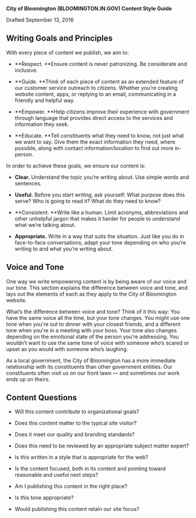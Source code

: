 **City of Bloomington (BLOOMINGTON.IN.GOV)
Content Style Guide**

Drafted September 13, 2016

## **Writing Goals and Principles**

With every piece of content we publish, we aim to:

* **Respect. **Ensure content is never patronizing. Be considerate and inclusive.

* **Guide. **Think of each piece of content as an extended feature of our customer service outreach to citizens. Whether you’re creating website content, apps, or replying to an email, communicating in a friendly and helpful way.

* **Empower. **Help citizens improve their experience with government through language that provides direct access to the services and information they seek.

* **Educate. **Tell constituents what they need to know, not just what we want to say. Give them the exact information they need, where possible, along with contact information/location to find out more in-person.

In order to achieve these goals, we ensure our content is:

* **Clear.** Understand the topic you’re writing about. Use simple words and sentences.

* **Useful.** Before you start writing, ask yourself: What purpose does this serve? Who is going to read it? What do they need to know?

* **Consistent. **Write like a human. Limit acronyms, abbreviations and other unhelpful jargon that makes it harder for people to understand what we’re talking about. 

* **Appropriate.** Write in a way that suits the situation. Just like you do in face-to-face conversations, adapt your tone depending on who you’re writing to and what you’re writing about.

## **Voice and Tone**

One way we write empowering content is by being aware of our voice and our tone. This section explains the difference between voice and tone, and lays out the elements of each as they apply to the City of Bloomington website. 

What’s the difference between voice and tone? Think of it this way: You have the same voice all the time, but your tone changes. You might use one tone when you're out to dinner with your closest friends, and a different tone when you're in a meeting with your boss. Your tone also changes depending on the emotional state of the person you’re addressing. You wouldn’t want to use the same tone of voice with someone who’s scared or upset as you would with someone who’s laughing. 

As a local government, the City of Bloomington has a more immediate relationship with its constituents than other government entities. Our constituents often visit us on our front lawn — and sometimes our work ends up on theirs. 

## **Content Questions**

* Will this content contribute to organizational goals? 

* Does this content matter to the typical site visitor?

* Does it meet our quality and branding standards?

* Does this need to be reviewed by an appropriate subject matter expert?

* Is this written in a style that is appropriate for the web?

* Is the content focused, both in its content and pointing toward reasonable and useful next steps?

* Am I publishing this content in the right place?

* Is this tone appropriate?

* Would publishing this content retain our site focus?

